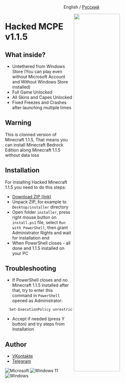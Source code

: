 <p align="center">
<a>English</a>
<h>/</h>
<a href="https://github.com/fwflunky/mcpewin10/blob/main/README.md">Русский</a>
</p>
<img src="https://i.ibb.co/2SRWrDW/p.png" width="55%" align="right" />

# Hacked MCPE v1.1.5
## What inside?

- Untethered from Windows Store (You can play even without Microsoft Account and Without Windows Store installed)
- Full Game Unlocked
- All Skins and Capes Unlocked
- Fixed Freezes and Crashes after launching multiple times


## Warning

This is clonned version of Minecraft 1.1.5, That means you can install Minecraft Bedrock Edition along Minecraft 1.1.5 without data loss


## Installation

For installing Hacked Minecraft 1.1.5 you need to do this steps:

- [Download ZIP (link)](https://drive.google.com/file/d/1pHpJe-rZM0jkfsAjRxYn31czI74b2BYL/view?usp=sharing)
- Unpack ZIP, for example to `Desktop/installer` directory
- Open folder `installer`, press right mouse button on `install.ps1` file, select `Run with PowerShell`, then grant Administrator Rights and wait for installation end
- When PowerShell closes - all done and 1.1.5 installed on your PC

## Troubleshooting

- If PowerShell closes and no Minecraft 1.1.5 installed after that, try to enter this command in `PowerShell` opened as Administrator:

```bash
  Set-ExecutionPolicy unrestricted
```

- Accept if needed (press Y button) and try steps from Installation

## Author

- [VKontakte](https://vk.com/vtable)
- [Telegram](https://t.me/lywulf)


![Microsoft](https://img.shields.io/badge/Microsoft-0078D4?style=for-the-badge&logo=microsoft&logoColor=white)
![Windows 11](https://img.shields.io/badge/Windows%2011-%230079d5.svg?style=for-the-badge&logo=Windows%2011&logoColor=white)
![Windows](https://img.shields.io/badge/Windows-0078D6?style=for-the-badge&logo=windows&logoColor=white)
